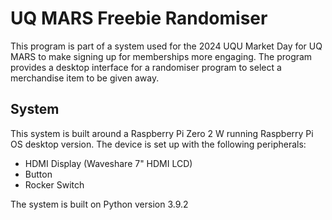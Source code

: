 # UQ MARS Freebie Randomiser

This program is part of a system used for the 2024 UQU Market Day for UQ MARS to make signing up for memberships more engaging. The program provides a desktop interface for a randomiser program to select a merchandise item to be given away.

## System

This system is built around a Raspberry Pi Zero 2 W running Raspberry Pi OS desktop version. The device is set up with the following peripherals:

- HDMI Display (Waveshare 7" HDMI LCD)
- Button
- Rocker Switch

The system is built on Python version 3.9.2
